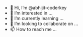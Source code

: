 - 👋 Hi, I’m @abhijit-coderkey
- 👀 I’m interested in ...
- 🌱 I’m currently learning ...
- 💞️ I’m looking to collaborate on ...
- 📫 How to reach me ...

<!---
abhijit-coderkey/abhijit-coderkey is a ✨ special ✨ repository because its `README.md` (this file) appears on your GitHub profile.
You can click the Preview link to take a look at your changes.
--->
